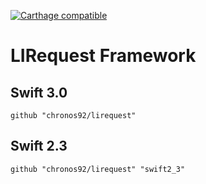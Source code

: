  [![Carthage compatible](https://img.shields.io/badge/Carthage-compatible-4BC51D.svg?style=flat)](https://github.com/Carthage/Carthage)

# LIRequest Framework

## Swift 3.0
```
github "chronos92/lirequest"
```

## Swift 2.3

```
github "chronos92/lirequest" "swift2_3"
```
